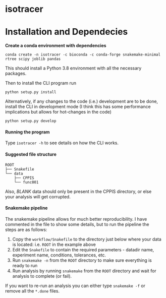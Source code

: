 # isotracer

# Installation and Dependecies

**Create a conda environment with dependencies**

`conda create -n isotracer -c bioconda -c conda-forge snakemake-minimal rtree scipy joblib pandas`

This should install a Python 3.8 environment with all the necessary packages.

Then to install the CLI program run

`python setup.py install`

Alternatively, if any changes to the code (i.e.) development are to be done, install the CLI in development mode (I think this has some performance implications but allows for hot-changes in the code)

`python setup.py develop`

#### Running the program

Type `isotracer -h` to see details on how the CLI works.

#### Suggested file structure

```
ROOT
├── Snakefile
└── data
    ├── CPPIS
    └── func001
```

Also, _BLANK_ data should only be present in the CPPIS directory, or else your analysis will get corrupted.

#### Snakemake pipeline

The snakemake pipeline allows for much better reproducibility. I have commented in the file to show some details, but to run the pipeline the steps are as follows:

1. Copy the `workflow/Snakefile` to the directory just below where your data is located: i.e. `ROOT` in the example above
2. Edit the `Snakefile` to contain the required parameters - datadir name, experiment name, conditions, tolerances, etc.
3. Run `snakemake -n` from the `ROOT` directory to make sure everything is ready to run
4. Run analysis by running `snakemake` from the `ROOT` directory and wait for analysis to complete (or fail).

If you want to re-run an analysis you can either type `snakemake -f` or remove all the `*.done` files.
